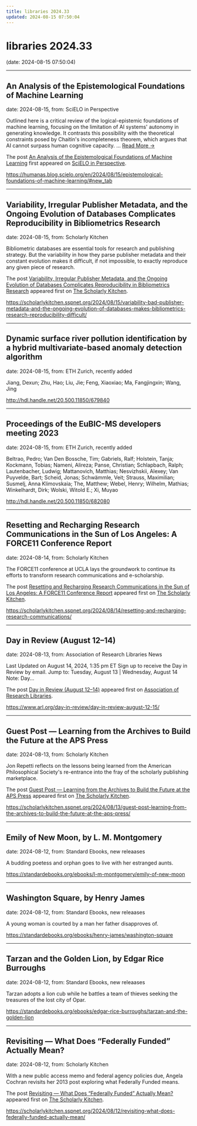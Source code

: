 ```yaml
---
title: libraries 2024.33
updated: 2024-08-15 07:50:04
---
```


# libraries 2024.33

(date: 2024-08-15 07:50:04)

---

## An Analysis of the Epistemological Foundations of Machine Learning

date: 2024-08-15, from: SciELO in Perspective

<p>Outlined here is a critical review of the logical-epistemic foundations of machine learning, focusing on the limitation of AI systems' autonomy in generating knowledge. It contrasts this possibility with the theoretical constraints posed by Chaitin's incompleteness theorem, which argues that AI cannot surpass human cognitive capacity. <span class="ellipsis">&#8230;</span> <span class="more-link-wrap"><a href="https://humanas.blog.scielo.org/en/2024/08/15/epistemological-foundations-of-machine-learning/#new_tab" class="more-link"><span>Read More &#8594;</span></a></span></p>
<p>The post <a href="https://humanas.blog.scielo.org/en/2024/08/15/epistemological-foundations-of-machine-learning/#new_tab">An Analysis of the Epistemological Foundations of Machine Learning</a> first appeared on <a href="https://blog.scielo.org/en">SciELO in Perspective</a>.</p> 

<https://humanas.blog.scielo.org/en/2024/08/15/epistemological-foundations-of-machine-learning/#new_tab>

---

## Variability, Irregular Publisher Metadata, and the Ongoing Evolution of Databases Complicates Reproducibility in Bibliometrics Research

date: 2024-08-15, from: Scholarly Kitchen

<p>Bibliometric databases are essential tools for research and publishing strategy. But the variability in how they parse publisher metadata and their constant evolution makes it difficult, if not impossible, to exactly reproduce any given piece of research.</p>
<p>The post <a href="https://scholarlykitchen.sspnet.org/2024/08/15/variability-bad-publisher-metadata-and-the-ongoing-evolution-of-databases-makes-bibliometrics-research-reproducibility-difficult/">Variability, Irregular Publisher Metadata, and the Ongoing Evolution of Databases Complicates Reproducibility in Bibliometrics Research</a> appeared first on <a href="https://scholarlykitchen.sspnet.org">The Scholarly Kitchen</a>.</p>
 

<https://scholarlykitchen.sspnet.org/2024/08/15/variability-bad-publisher-metadata-and-the-ongoing-evolution-of-databases-makes-bibliometrics-research-reproducibility-difficult/>

---

## Dynamic surface river pollution identification by a hybrid multivariate-based anomaly detection algorithm

date: 2024-08-15, from: ETH Zurich, recently added

Jiang, Dexun; Zhu, Hao; Liu, Jie; Feng, Xiaoxiao; Ma, Fangjingxin; Wang, Jing 

<http://hdl.handle.net/20.500.11850/679840>

---

## Proceedings of the EuBIC-MS developers meeting 2023

date: 2024-08-15, from: ETH Zurich, recently added

Beltrao, Pedro; Van Den Bossche, Tim; Gabriels, Ralf; Holstein, Tanja; Kockmann, Tobias; Nameni, Alireza; Panse, Christian; Schlapbach, Ralph; Lautenbacher, Ludwig; Mattanovich, Matthias; Nesvizhskii, Alexey; Van Puyvelde, Bart; Scheid, Jonas; Schwämmle, Veit; Strauss, Maximilian; Susmelj, Anna Klimovskaia; The, Matthew; Webel, Henry; Wilhelm, Mathias; Winkelhardt, Dirk; Wolski, Witold E.; Xi, Muyao 

<http://hdl.handle.net/20.500.11850/682080>

---

## Resetting and Recharging Research Communications in the Sun of Los Angeles: A FORCE11 Conference Report

date: 2024-08-14, from: Scholarly Kitchen

<p>The FORCE11 conference at UCLA lays the groundwork to continue its efforts to transform research communications and e-scholarship.</p>
<p>The post <a href="https://scholarlykitchen.sspnet.org/2024/08/14/resetting-and-recharging-research-communications/">Resetting and Recharging Research Communications in the Sun of Los Angeles: A FORCE11 Conference Report</a> appeared first on <a href="https://scholarlykitchen.sspnet.org">The Scholarly Kitchen</a>.</p>
 

<https://scholarlykitchen.sspnet.org/2024/08/14/resetting-and-recharging-research-communications/>

---

## Day in Review (August 12–14)

date: 2024-08-13, from: Association of Research Libraries News

<p>Last Updated on August 14, 2024, 1:35 pm ET Sign up to receive the Day in Review by email. Jump to: Tuesday, August 13 &#124; Wednesday, August 14 Note: Day...</p>
<p>The post <a href="https://www.arl.org/day-in-review/day-in-review-august-12-15/">Day in Review (August 12–14)</a> appeared first on <a href="https://www.arl.org">Association of Research Libraries</a>.</p>
 

<https://www.arl.org/day-in-review/day-in-review-august-12-15/>

---

## Guest Post — Learning from the Archives to Build the Future at the APS Press

date: 2024-08-13, from: Scholarly Kitchen

<p>Jon Repetti reflects on the lessons being learned from the American Philosophical Society's re-entrance into the fray of the scholarly publishing marketplace.</p>
<p>The post <a href="https://scholarlykitchen.sspnet.org/2024/08/13/guest-post-learning-from-the-archives-to-build-the-future-at-the-aps-press/">Guest Post &#8212; Learning from the Archives to Build the Future at the APS Press</a> appeared first on <a href="https://scholarlykitchen.sspnet.org">The Scholarly Kitchen</a>.</p>
 

<https://scholarlykitchen.sspnet.org/2024/08/13/guest-post-learning-from-the-archives-to-build-the-future-at-the-aps-press/>

---

## Emily of New Moon, by L. M. Montgomery

date: 2024-08-12, from: Standard Ebooks, new releaases

A budding poetess and orphan goes to live with her estranged aunts. 

<https://standardebooks.org/ebooks/l-m-montgomery/emily-of-new-moon>

---

## Washington Square, by Henry James

date: 2024-08-12, from: Standard Ebooks, new releaases

A young woman is courted by a man her father disapproves of. 

<https://standardebooks.org/ebooks/henry-james/washington-square>

---

## Tarzan and the Golden Lion, by Edgar Rice Burroughs

date: 2024-08-12, from: Standard Ebooks, new releaases

Tarzan adopts a lion cub while he battles a team of thieves seeking the treasures of the lost city of Opar. 

<https://standardebooks.org/ebooks/edgar-rice-burroughs/tarzan-and-the-golden-lion>

---

## Revisiting — What Does “Federally Funded” Actually Mean?

date: 2024-08-12, from: Scholarly Kitchen

<p>With a new public access memo and federal agency policies due, Angela Cochran revisits her 2013 post exploring what Federally Funded means. </p>
<p>The post <a href="https://scholarlykitchen.sspnet.org/2024/08/12/revisiting-what-does-federally-funded-actually-mean/">Revisiting &#8212; What Does “Federally Funded” Actually Mean?</a> appeared first on <a href="https://scholarlykitchen.sspnet.org">The Scholarly Kitchen</a>.</p>
 

<https://scholarlykitchen.sspnet.org/2024/08/12/revisiting-what-does-federally-funded-actually-mean/>

